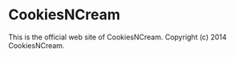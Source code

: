 CookiesNCream
=======================
This is the official web site of CookiesNCream.
Copyright (c) 2014 CookiesNCream.
